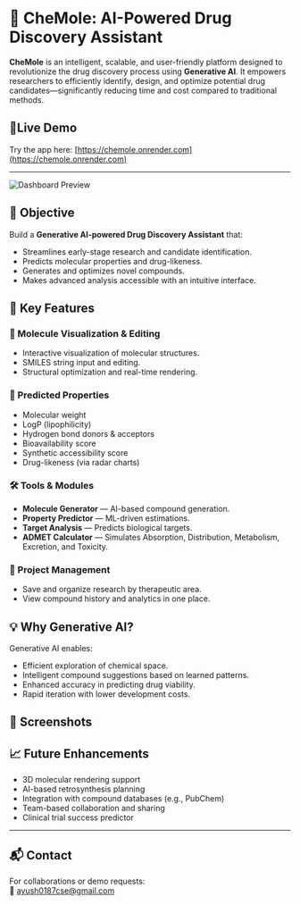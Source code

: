 
# 💊 CheMole: AI-Powered Drug Discovery Assistant


**CheMole** is an intelligent, scalable, and user-friendly platform designed to revolutionize the drug discovery process using **Generative AI**. It empowers researchers to efficiently identify, design, and optimize potential drug candidates—significantly reducing time and cost compared to traditional methods.

## 🚀Live Demo
Try the app here: [https://chemole.onrender.com](https://chemole.onrender.com)

---
![Dashboard Preview](./images/dashboard_preview.jpg)



## 🎯 Objective

Build a **Generative AI-powered Drug Discovery Assistant** that:
- Streamlines early-stage research and candidate identification.
- Predicts molecular properties and drug-likeness.
- Generates and optimizes novel compounds.
- Makes advanced analysis accessible with an intuitive interface.



## 🧠 Key Features

### 🔬 Molecule Visualization & Editing
- Interactive visualization of molecular structures.
- SMILES string input and editing.
- Structural optimization and real-time rendering.

### 🧪 Predicted Properties
- Molecular weight
- LogP (lipophilicity)
- Hydrogen bond donors & acceptors
- Bioavailability score
- Synthetic accessibility score
- Drug-likeness (via radar charts)

### 🛠️ Tools & Modules
- **Molecule Generator** — AI-based compound generation.
- **Property Predictor** — ML-driven estimations.
- **Target Analysis** — Predicts biological targets.
- **ADMET Calculator** — Simulates Absorption, Distribution, Metabolism, Excretion, and Toxicity.

### 📂 Project Management
- Save and organize research by therapeutic area.
- View compound history and analytics in one place.


## 💡 Why Generative AI?

Generative AI enables:
- Efficient exploration of chemical space.
- Intelligent compound suggestions based on learned patterns.
- Enhanced accuracy in predicting drug viability.
- Rapid iteration with lower development costs.




## 📸 Screenshots





## 📈 Future Enhancements

- 3D molecular rendering support
- AI-based retrosynthesis planning
- Integration with compound databases (e.g., PubChem)
- Team-based collaboration and sharing
- Clinical trial success predictor



---

## 📬 Contact

For collaborations or demo requests:  
📧 ayush0187cse@gmail.com 

